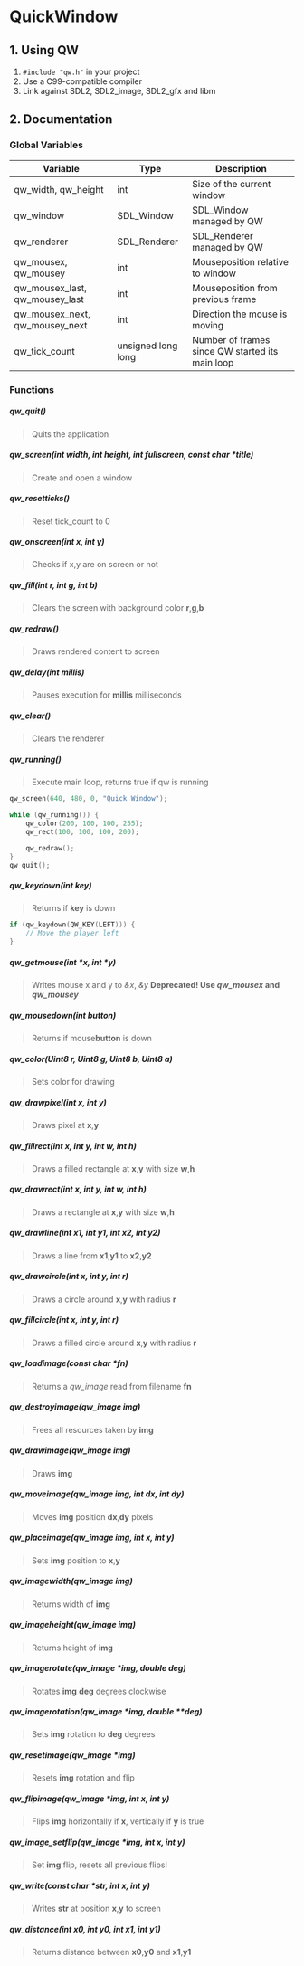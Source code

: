 # QuickWindow

## 1. Using QW
 1. `#include "qw.h"` in your project
 2. Use a C99-compatible compiler
 3. Link against SDL2, SDL2_image, SDL2_gfx and libm

## 2. Documentation

### Global Variables

 Variable | Type | Description
----------|------|-------------
qw_width, qw_height | int | Size of the current window
qw_window | SDL_Window | SDL_Window managed by QW
qw_renderer | SDL_Renderer | SDL_Renderer managed by QW
qw_mousex, qw_mousey | int | Mouseposition relative to window
qw_mousex_last, qw_mousey_last | int | Mouseposition from previous frame
qw_mousex_next, qw_mousey_next | int | Direction the mouse is moving
qw_tick_count | unsigned long long | Number of frames since QW started its main loop

### Functions

##### qw_quit()
> Quits the application

##### qw_screen(int **width**, int **height**, int **fullscreen**, const char \***title**)
> Create and open a window

##### qw_resetticks()
> Reset tick_count to 0

##### qw_onscreen(int **x**, int **y**)
> Checks if x,y are on screen or not

##### qw_fill(int **r**, int **g**, int **b**)
> Clears the screen with background color **r**,**g**,**b**

##### qw_redraw()
> Draws rendered content to screen

##### qw_delay(int **millis**)
> Pauses execution for **millis** milliseconds

##### qw_clear()
> Clears the renderer

##### qw_running()
> Execute main loop, returns true if qw is running

```c
qw_screen(640, 480, 0, "Quick Window");

while (qw_running()) {
	qw_color(200, 100, 100, 255);
	qw_rect(100, 100, 100, 200);

	qw_redraw();
}
qw_quit();
```

##### qw_keydown(int **key**)
> Returns if **key** is down

```c
if (qw_keydown(QW_KEY(LEFT))) {
	// Move the player left
}
```

##### qw_getmouse(int **\*x**, int **\*y**)
> Writes mouse x and y to *&x*, *&y*
> __Deprecated! Use *qw_mousex* and *qw_mousey*__

##### qw_mousedown(int **button**)
> Returns if mouse**button** is down

##### qw_color(Uint8 **r**, Uint8 **g**, Uint8 **b**, Uint8 **a**)
> Sets color for drawing

##### qw_drawpixel(int **x**, int **y**)
> Draws pixel at **x**,**y**

##### qw_fillrect(int **x**, int **y**, int **w**, int **h**)
> Draws a filled rectangle at **x**,**y** with size **w**,**h**

##### qw_drawrect(int **x**, int **y**, int **w**, int **h**)
> Draws a rectangle at **x**,**y** with size **w**,**h**

##### qw_drawline(int **x1**, int **y1**, int **x2**, int **y2**)
> Draws a line from **x1**,**y1** to **x2**,**y2**

##### qw_drawcircle(int **x**, int **y**, int **r**)
> Draws a circle around **x**,**y** with radius **r**

##### qw_fillcircle(int **x**, int **y**, int **r**)
> Draws a filled circle around **x**,**y** with radius **r**

##### qw_loadimage(const char **\*fn**)
> Returns a *qw_image* read from filename **fn**

##### qw_destroyimage(qw_image **img**)
> Frees all resources taken by **img**

##### qw_drawimage(qw_image **img**)
> Draws **img**

##### qw_moveimage(qw_image **img**, int **dx**, int **dy**)
> Moves **img** position **dx**,**dy** pixels

##### qw_placeimage(qw_image **img**, int **x**, int **y**)
> Sets **img** position to **x**,**y**

##### qw_imagewidth(qw_image **img**)
> Returns width of **img**

##### qw_imageheight(qw_image **img**)
> Returns height of **img**

##### qw_imagerotate(qw_image **\*img**, double **deg**)
> Rotates **img** **deg** degrees clockwise

##### qw_imagerotation(qw_image **\*img**, double **deg)
> Sets **img** rotation to **deg** degrees

##### qw_resetimage(qw_image **\*img**)
> Resets **img** rotation and flip

##### qw_flipimage(qw_image **\*img**, int **x**, int **y**)
> Flips **img** horizontally if **x**, vertically if **y** is true

##### qw_image_setflip(qw_image **\*img**, int **x**, int **y**)
> Set **img** flip, resets all previous flips!

##### qw_write(const char **\*str**, int **x**, int **y**)
> Writes **str** at position **x**,**y** to screen

##### qw_distance(int **x0**, int **y0**, int **x1**, int **y1**)
> Returns distance between **x0**,**y0** and **x1**,**y1**

